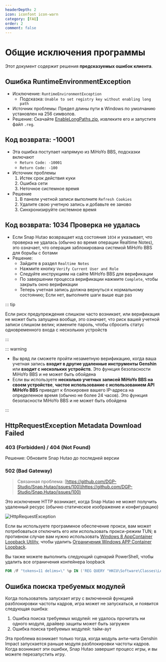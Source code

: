 ```yaml
---
headerDepth: 2
icon: iconfont icon-warn
category: [FAQ]
order: 2
comment: false
---
```


# Общие исключения программы

Этот документ содержит решения **предсказуемых ошибок клиента**.

## Ошибка RuntimeEnvironmentException

- Исключение: `RuntimeEnvironmentException`
  - Подсказка: `Unable to set registry key without enabling long path`
- Источник проблемы: Предел длины пути в Windows по умолчанию установлен на 256 символов.
- Решение: Скачайте [EnableLongPaths.zip](https://d.hut.ao/d/tools/EnableLongPaths.zip), извлеките его и запустите файл `.reg`.

## Код возврата: -10001

- Эта ошибка поступает напрямую из MiHoYo BBS, подсказки включают
  - `Return Code: -10001`
  - `Return Code: -100`
- Источник проблемы
  1. Истек срок действия куки
  2. Ошибка сети
  3. Неточное системное время
- Решение
  1. В панели учетной записи выполните `Refresh Cookies`
  2. Удалите свою учетную запись и добавьте ее заново
  3. Синхронизируйте системное время

## Код возврата: 1034 Проверка не удалась

- Если Snap Hutao возвращает код состояния `1034` и указывает, что проверка не удалась (обычно во время операции Realtime Notes), это означает, что операция заблокирована системой MiHoYo BBS для борьбы с ботами
- Решение:
  - Зайдите в раздел `Realtime Notes`
  - Нажмите кнопку `Verify Current User and Role`
  - Следуйте инструкциям на сайте MiHoYo BBS для верификации
  - По завершении процесса верификации нажмите `Complete`, чтобы закрыть окно верификации
  - Теперь учетная запись должна вернуться к нормальному состоянию; Если нет, выполните шаги выше еще раз

::: tip

Если риск предупреждения слишком часто возникает, или верификация не может быть запущена вообще, это означает, что риск вашей учетной записи слишком велик; измените пароль, чтобы сбросить статус одновременного входа с нескольких устройств

:::

::: warning

- Вы вряд ли сможете пройти незаметную верификацию, когда ваша учетная запись **входит в другие удаленные инструменты Genshin** или **входит с нескольких устройств**. Это функция безопасности MiHoYo BBS и не может быть обойдена
- Если вы используете **несколько учетных записей MiHoYo BBS на своем устройстве**, **частое использование с использованием API MiHoYo BBS** приведет к блокировке вашего IP-адреса на определенное время (обычно не более 24 часов). Это функция безопасности MiHoYo BBS и не может быть обойдена

:::

## HttpRequestException Metadata Download Failed

### 403 (Forbidden) / 404 (Not Found)

Решение: Обновите Snap Hutao до последней версии

### 502 (Bad Gateway)

> Связанная проблема: [https://github.com/DGP-Studio/Snap.Hutao/issues/100](https://github.com/DGP-Studio/Snap.Hutao/issues/100)

Это исключение HTTP возникает, когда Snap Hutao не может получить удаленный ресурс (обычно статическое изображение и конфигурацию)

![HttpRequestException](https://img.alicdn.com/imgextra/i3/1797064093/O1CN01Tb2RUm1g6du5YeNuy_!!1797064093.jpg)

Если вы используете программное обеспечение прокси, вам может потребоваться отключить его или использовать прокси-режим TUN; в противном случае вам нужно использовать [Windows 8 AppContainer Loopback Utility](https://www.telerik.com/fiddler/add-ons), чтобы удалить [Ограничения Windows APP Container Loopback](https://learn.microsoft.com/zh-CN/windows/iot-core/develop-your-app/loopback).

Вы также можете выполнить следующий сценарий PowerShell, чтобы удалить все ограничения контейнера loopback

```powershell
FOR /F "tokens=11 delims=\" %p IN ('REG QUERY "HKCU\Software\Classes\Local Settings\Software\Microsoft\Windows\CurrentVersion\AppContainer\Mappings"') DO CheckNetIsolation.exe LoopbackExempt -a -p=%p
```

## Ошибка поиска требуемых модулей

Когда пользователь запускает игру с включенной функцией разблокировки частоты кадров, игра может не запускаться, и появится следующая ошибка:

1. Ошибка поиска требуемых модулей: не удалось прочитать ни одного модуля, драйвер защиты может быть загружен
2. Ошибка поиска требуемых модулей: тайм-аут

Эта проблема возникает только тогда, когда модуль анти-чита Genshin Impact запускается раньше модуля разблокировки частоты кадров.
Когда возникают эти ошибки, Snap Hutao завершит процесс игры, и вы можете перезапустить игру.
